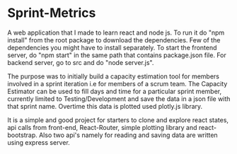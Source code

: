 # Sprint-Metrics
A web application that I made to learn react and node js. To run it do "npm install" from the root package to download the dependencies. Few of the dependencies you might have to install separately. To start the frontend server, do "npm start" in the same path that contains package.json file. For backend server, go to src and do "node server.js". 

The purpose was to initially build a capacity estimation tool for members involved in a sprint iteration i.e for members of a scrum team. The Capacity Estimator can be used to fill days and time for a particular sprint member, currently limited to Testing/Development and save the data in a json file with that sprint name. Overtime this data is plotted used plotly.js library. 

It is a simple and good project for starters to clone and explore react states, api calls from front-end, React-Router, simple plotting library and react-bootstrap. Also two api's namely for reading and saving data are written using express server.
